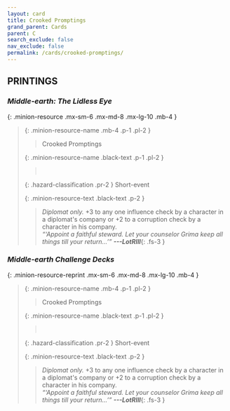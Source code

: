 ```yaml
---
layout: card
title: Crooked Promptings
grand_parent: Cards
parent: C
search_exclude: false
nav_exclude: false
permalink: /cards/crooked-promptings/
---
```


## PRINTINGS


### _Middle-earth: The Lidless Eye_

{: .minion-resource .mx-sm-6 .mx-md-8 .mx-lg-10 .mb-4 }
> {: .minion-resource-name .mb-4 .p-1 .pl-2 }
> > <div class="hazard-mp"></div>
> > <div class="card-name">Crooked Promptings</div>
>
> {: .minion-resource-name .black-text .p-1 .pl-2 }
> > &nbsp;
>
> {: .hazard-classification .pr-2 }
> Short-event
>
> {: .minion-resource-text .black-text .p-2 }
> > _Diplomat only._ +3 to any one influence check by a character in a diplomat's company or +2 to a corruption check by a character in his company.   <br>_“‘Appoint a faithful steward. Let your counselor Grima keep all things till your return...’”_ ***---&#65279;LotRIII***{: .fs-3 } 
> 

### _Middle-earth Challenge Decks_

{: .minion-resource-reprint .mx-sm-6 .mx-md-8 .mx-lg-10 .mb-4 }
> {: .minion-resource-name .mb-4 .p-1 .pl-2 }
> > <div class="hazard-mp"></div>
> > <div class="card-name">Crooked Promptings</div>
>
> {: .minion-resource-name .black-text .p-1 .pl-2 }
> > &nbsp;
>
> {: .hazard-classification .pr-2 }
> Short-event
>
> {: .minion-resource-text .black-text .p-2 }
> > _Diplomat only._ +3 to any one influence check by a character in a diplomat's company or +2 to a corruption check by a character in his company.   <br>_“‘Appoint a faithful steward. Let your counselor Grima keep all things till your return...’”_ ***---&#65279;LotRIII***{: .fs-3 } 
> 
